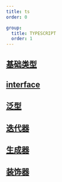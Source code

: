 ```yaml
---
title: ts
order: 0

group:
  title: TYPESCRIPT
  order: 1
---
```


## [基础类型](/project/ts/base)

## [interface](/project/ts/interface)

## [泛型](/project/ts/generic)

## [迭代器](/project/ts/iterator)

## [生成器](/project/ts/generator)

## [装饰器](/project/ts/decorator)
